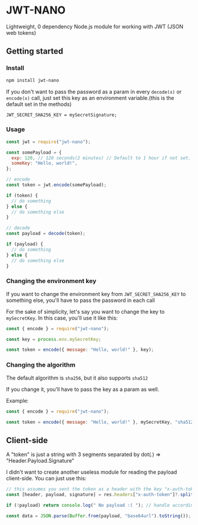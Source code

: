 # JWT-NANO

Lightweight, 0 dependency Node.js module for working with JWT (JSON web tokens)

## Getting started

### Install

```sh
npm install jwt-nano
```

If you don't want to pass the password as a param in every `decode(x)` or `encode(x)` call,
just set this key as an environment variable.(this is the default set in the methods)

```node
JWT_SECRET_SHA256_KEY = mySecretSignature;
```

### Usage

```javascript
const jwt = require("jwt-nano");

const somePayload = {
  exp: 120, // 120 seconds(2 minutes) // Default to 1 hour if not set. To disable, set to 0
  someKey: "Hello, world!",
};

// encode
const token = jwt.encode(somePayload);

if (token) {
  // do something
} else {
  // do something else
}

// decode
const payload = decode(token);

if (payload) {
  // do something
} else {
  // do something else
}
```

### Changing the environment key

If you want to change the environment key from `JWT_SECRET_SHA256_KEY` to something else,
you'll have to pass the password in each call

For the sake of simplicity, let's say you want to change the key to `mySecretKey`. In this case, you'll use it like this:

```javascript
const { encode } = require("jwt-nano");

const key = process.env.mySecretKey;

const token = encode({ message: "Hello, world!" }, key);
```

### Changing the algorithm

The default algorithm is `sha256`, but it also supports `sha512`

If you change it, you'll have to pass the key as a param as well.

Example:

```javascript
const { encode } = require("jwt-nano");

const token = encode({ message: "Hello, world!" }, mySecretKey, "sha512");
```

## Client-side

A "token" is just a string with 3 segments separated by dot(.) => "Header.Payload.Signature"

I didn't want to create another useless module for reading the payload client-side.
You can just use this:

```javascript
// this assumes you sent the token as a header with the key "x-auth-token", edit to match your needs
const [header, payload, signature] = res.headers["x-auth-token"]?.split(".");

if (!payload) return console.log(" No payload :( "); // handle accordingly

const data = JSON.parse(Buffer.from(payload, "base64url").toString());
```
